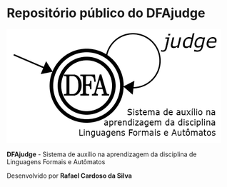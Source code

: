 # Repositório público do DFAjudge

![DFAjuge logo](logos/LOGOhome.png?raw=true)

**DFAjudge** - Sistema de auxílio na aprendizagem da disciplina de Linguagens Formais e Autômatos

Desenvolvido por **Rafael Cardoso da Silva**